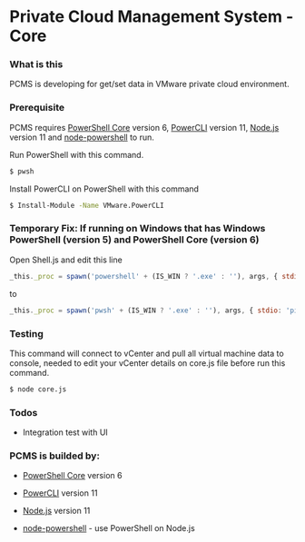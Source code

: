 # Private Cloud Management System - Core

### What is this
PCMS is developing for get/set data in VMware private cloud environment.

### Prerequisite
PCMS requires [PowerShell Core] version 6, [PowerCLI] version 11, [Node.js] version 11 and [node-powershell] to run.

Run PowerShell with this command.
```sh
$ pwsh
```
Install PowerCLI on PowerShell with this command
```sh
$ Install-Module -Name VMware.PowerCLI
```

### Temporary Fix: If running on Windows that has Windows PowerShell (version 5) and PowerShell Core (version 6)
Open Shell.js and edit this line
```javascript
_this._proc = spawn('powershell' + (IS_WIN ? '.exe' : ''), args, { stdio: 'pipe' });
```
to
```javascript
_this._proc = spawn('pwsh' + (IS_WIN ? '.exe' : ''), args, { stdio: 'pipe' });
```

### Testing
This command will connect to vCenter and pull all virtual machine data to console, needed to edit your vCenter details on core.js file before run this command.
```sh
$ node core.js
```

### Todos
 - Integration test with UI

### PCMS is builded by:
* [PowerShell Core] version 6
* [PowerCLI] version 11
* [Node.js] version 11
* [node-powershell] - use PowerShell on Node.js

   [PowerShell Core]: <https://docs.microsoft.com/en-us/powershell/scripting/setup/installing-powershell?view=powershell-6>
   [PowerCLI]: <https://blogs.vmware.com/PowerCLI/2017/04/powercli-install-process-powershell-gallery.html>
   [node.js]: <http://nodejs.org>
   [node-powershell]: <https://github.com/rannn505/node-powershell>
